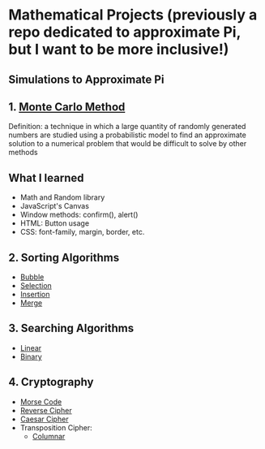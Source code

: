 # Mathematical Projects (previously a repo dedicated to approximate Pi, but I want to be more inclusive!)

## Simulations to Approximate Pi

## 1. [Monte Carlo Method](https://github.com/AoWangDrexel/MathematicalProjects/tree/master/Pi%20Approximation)
Definition: a technique in which a large quantity of randomly generated numbers are studied using a probabilistic model to find an approximate solution to a numerical problem that would be difficult to solve by other methods

## What I learned
* Math and Random library
* JavaScript's Canvas
* Window methods: confirm(), alert()
* HTML: Button usage
* CSS: font-family, margin, border, etc.

## 2. Sorting Algorithms
* [Bubble](https://github.com/AoWangDrexel/MathematicalProjects/tree/master/SortingAlgorithms/BubbleSort)
* [Selection](https://github.com/AoWangDrexel/MathematicalProjects/tree/master/SortingAlgorithms/Selection%20Sort)
* [Insertion](https://github.com/AoWangDrexel/MathematicalProjects/tree/master/SortingAlgorithms/Insertion%20Sort)
* [Merge](https://github.com/AoWangDrexel/MathematicalProjects/tree/master/SortingAlgorithms/Merge%20Sort)

## 3. Searching Algorithms
* [Linear](https://github.com/AoWangDrexel/MathematicalProjects/tree/master/Searching%20Algorithm/Linear%20Search)
* [Binary](https://github.com/AoWangDrexel/MathematicalProjects/tree/master/Searching%20Algorithm/Binary%20Search)

## 4. Cryptography
* [Morse Code](https://github.com/AoWangDrexel/MathematicalProjects/tree/master/Cryptography/MorseCode)
* [Reverse Cipher](https://github.com/AoWangDrexel/MathematicalProjects/tree/master/Cryptography/CaesarCipher)
* [Caesar Cipher](https://github.com/AoWangDrexel/MathematicalProjects/tree/master/Cryptography/CaesarCipher)
* Transposition Cipher:
  * [Columnar](https://github.com/AoWangDrexel/MathematicalProjects/tree/master/Cryptography/TranspositionCipher)
